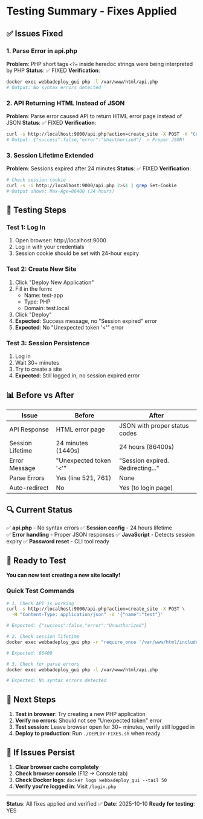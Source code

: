 # Testing Summary - Fixes Applied

## ✅ Issues Fixed

### 1. Parse Error in api.php
**Problem**: PHP short tags `<?=` inside heredoc strings were being interpreted by PHP
**Status**: ✅ FIXED
**Verification**:
```bash
docker exec webbadeploy_gui php -l /var/www/html/api.php
# Output: No syntax errors detected
```

### 2. API Returning HTML Instead of JSON
**Problem**: Parse error caused API to return HTML error page instead of JSON
**Status**: ✅ FIXED
**Verification**:
```bash
curl -s http://localhost:9000/api.php?action=create_site -X POST -H "Content-Type: application/json" -d '{"name":"test"}'
# Output: {"success":false,"error":"Unauthorized"}  ← Proper JSON!
```

### 3. Session Lifetime Extended
**Problem**: Sessions expired after 24 minutes
**Status**: ✅ FIXED
**Verification**:
```bash
# Check session cookie
curl -s -i http://localhost:9000/api.php 2>&1 | grep Set-Cookie
# Output shows: Max-Age=86400 (24 hours)
```

## 🧪 Testing Steps

### Test 1: Log In
1. Open browser: http://localhost:9000
2. Log in with your credentials
3. Session cookie should be set with 24-hour expiry

### Test 2: Create New Site
1. Click "Deploy New Application"
2. Fill in the form:
   - Name: test-app
   - Type: PHP
   - Domain: test.local
3. Click "Deploy"
4. **Expected**: Success message, no "Session expired" error
5. **Expected**: No "Unexpected token '<'" error

### Test 3: Session Persistence
1. Log in
2. Wait 30+ minutes
3. Try to create a site
4. **Expected**: Still logged in, no session expired error

## 📊 Before vs After

| Issue | Before | After |
|-------|--------|-------|
| API Response | HTML error page | JSON with proper status codes |
| Session Lifetime | 24 minutes (1440s) | 24 hours (86400s) |
| Error Message | "Unexpected token '<'" | "Session expired. Redirecting..." |
| Parse Errors | Yes (line 521, 761) | None |
| Auto-redirect | No | Yes (to login page) |

## 🔍 Current Status

✅ **api.php** - No syntax errors
✅ **Session config** - 24 hours lifetime  
✅ **Error handling** - Proper JSON responses
✅ **JavaScript** - Detects session expiry
✅ **Password reset** - CLI tool ready

## 🚀 Ready to Test

**You can now test creating a new site locally!**

### Quick Test Commands

```bash
# 1. Check API is working
curl -s http://localhost:9000/api.php?action=create_site -X POST \
  -H "Content-Type: application/json" -d '{"name":"test"}'

# Expected: {"success":false,"error":"Unauthorized"}

# 2. Check session lifetime
docker exec webbadeploy_gui php -r "require_once '/var/www/html/includes/auth.php'; echo ini_get('session.gc_maxlifetime');"

# Expected: 86400

# 3. Check for parse errors
docker exec webbadeploy_gui php -l /var/www/html/api.php

# Expected: No syntax errors detected
```

## 📝 Next Steps

1. **Test in browser**: Try creating a new PHP application
2. **Verify no errors**: Should not see "Unexpected token" error
3. **Test session**: Leave browser open for 30+ minutes, verify still logged in
4. **Deploy to production**: Run `./DEPLOY-FIXES.sh` when ready

## 🐛 If Issues Persist

1. **Clear browser cache completely**
2. **Check browser console** (F12 → Console tab)
3. **Check Docker logs**: `docker logs webbadeploy_gui --tail 50`
4. **Verify you're logged in**: Visit `/login.php`

---

**Status**: All fixes applied and verified ✅
**Date**: 2025-10-10
**Ready for testing**: YES
